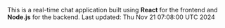 This is a real-time chat application built using **React** for the frontend and **Node.js** for the backend.
Last updated: Thu Nov 21 07:08:00 UTC 2024
